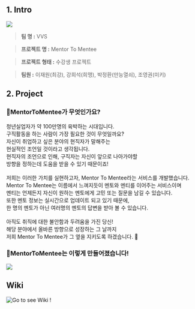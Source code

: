 ## 1. Intro

![](https://www.notion.so/image/https%3A%2F%2Fs3-us-west-2.amazonaws.com%2Fsecure.notion-static.com%2F2e82964c-473f-4602-bff4-d5f5f39b21a4%2FUntitled.png?table=block&id=547fc80b-8503-4cf4-bf23-934070b12133&spaceId=e14a5112-d083-4015-b0b5-1c50ea50f51f&width=3940&userId=505f5c27-9d71-4cf4-8174-1ef8968c448d&cache=v2)

> **팀 명 :** VVS

> **프로젝트 명 :** Mentor To Mentee

> **프로젝트 형태 :** 수강생 프로젝트

> **팀원 :** 이재원(최강), 강희석(희맹), 박정환(만능열쇠), 조영권(미키)

                                                                                 
## 2. Project

### 🎈MentorToMentee가 무엇인가요?

청년실업자가 약 100만명의 육박하는 시대입니다.<br>
구직활동을 하는 사람이 가장 필요한 것이 무엇일까요?<br>
자신이 취업하고 싶은 분야의 현직자가 말해주는 <br>
현실적인 조언일 것이라고 생각됩니다.<br>
현직자의 조언으로 인해, 구직자는 자신이 앞으로 나아가야할<br>
방향을 정하는데 도움을 받을 수 있기 때문이죠!<br><br>
저희는 이러한 가치를 실현하고자, Mentor To Mentee라는 서비스를 개발했습니다.<br>
Mentor To Mentee는 이름에서 느껴지듯이 멘토와 멘티를 이어주는 서비스이며<br>
멘티는 언제든지 자신이 원하는 멘토에게 고민 또는 질문을 남길 수 있습니다.<br>
또한 멘토 정보는 실시간으로 업데이트 되고 있기 때문에,<br>
한 명의 멘토가 아닌 여러명의 멘토의 답변을 받아 볼 수 있습니다.<br><br>
아직도 취직에 대한 불안함과 두려움을 가진 당신!<br>
해당 분야에서 올바른 방향으로 성장하는 그 날까지<br>
저희 Mentor To Mentee가 그 옆을 지키도록 하겠습니다. 🤗 <br>

                                                                              
### 🎈MentorToMentee는 이렇게 만들어졌습니다!

![](https://www.notion.so/image/https%3A%2F%2Fs3-us-west-2.amazonaws.com%2Fsecure.notion-static.com%2Fc7b5a833-2be2-465e-b0df-8561016d0101%2FUntitled.png?table=block&id=fd81db38-305b-4c97-b032-46c68f450c62&width=3580&userId=c83eba92-4410-44db-b4ab-38fd609f66a3&cache=v2)

## Wiki

![Go to see Wiki !](https://github.com/codestates/Mentor-To-Mentee-client/wiki)
